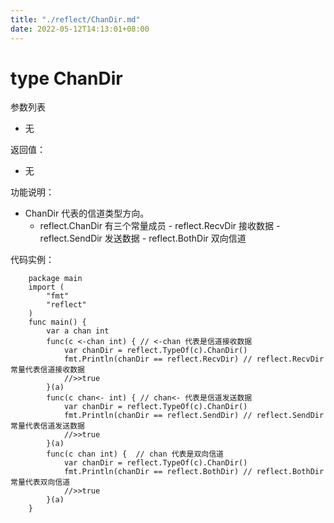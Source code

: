 ```yaml
---
title: "./reflect/ChanDir.md"
date: 2022-05-12T14:13:01+08:00
---
```

# type ChanDir

参数列表

- 无

返回值：

- 无

功能说明：

- ChanDir 代表的信道类型方向。
  + reflect.ChanDir 有三个常量成员
		- reflect.RecvDir 接收数据
		- reflect.SendDir 发送数据
		- reflect.BothDir 双向信道

代码实例：

		package main
		import (
		    "fmt"
		    "reflect"
		)
		func main() {
			var a chan int
			func(c <-chan int) { // <-chan 代表是信道接收数据
				var chanDir = reflect.TypeOf(c).ChanDir()
				fmt.Println(chanDir == reflect.RecvDir) // reflect.RecvDir 常量代表信道接收数据
				//>>true
			}(a)
			func(c chan<- int) { // chan<- 代表是信道发送数据
				var chanDir = reflect.TypeOf(c).ChanDir()
				fmt.Println(chanDir == reflect.SendDir) // reflect.SendDir 常量代表信道发送数据
				//>>true
			}(a)
			func(c chan int) {	// chan 代表是双向信道
				var chanDir = reflect.TypeOf(c).ChanDir()
				fmt.Println(chanDir == reflect.BothDir) // reflect.BothDir 常量代表双向信道
				//>>true
			}(a)
		}
